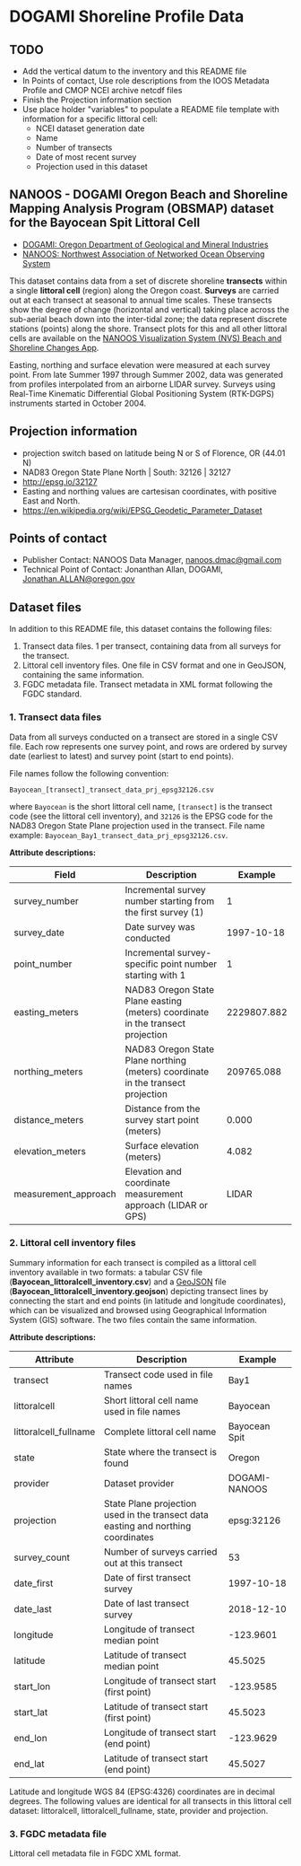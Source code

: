 # DOGAMI Shoreline Profile Data

## TODO
- Add the vertical datum to the inventory and this README file
- In Points of contact, Use role descriptions from the IOOS Metadata Profile and CMOP NCEI archive netcdf files
- Finish the Projection information section
- Use place holder "variables" to populate a README file template with information for a specific littoral cell:
  - NCEI dataset generation date
  - Name
  - Number of transects
  - Date of most recent survey
  - Projection used in this dataset

## NANOOS - DOGAMI Oregon Beach and Shoreline Mapping Analysis Program (OBSMAP) dataset for the Bayocean Spit Littoral Cell

- [DOGAMI: Oregon Department of Geological and Mineral Industries](https://www.oregongeology.org)
- [NANOOS: Northwest Association of Networked Ocean Observing System](http://www.nanoos.org)

This dataset contains data from a set of discrete shoreline **transects** within a single **littoral cell** (region) along the Oregon coast. **Surveys** are carried out at each transect at seasonal to annual time scales. These transects show the degree of change (horizontal and vertical) taking place across the sub-aerial beach down into the inter-tidal zone; the data represent discrete stations (points) along the shore. Transect plots for this and all other littoral cells are available on the [NANOOS Visualization System (NVS) Beach and Shoreline Changes App](http://nvs.nanoos.org/BeachMapping).

Easting, northing and surface elevation were measured at each survey point. From late Summer 1997 through Summer 2002, data was generated from profiles interpolated from an airborne LIDAR survey. Surveys using Real-Time Kinematic Differential Global Positioning System (RTK-DGPS) instruments started in October 2004.

## Projection information

- projection switch based on latitude being N or S of Florence, OR (44.01 N)
- NAD83 Oregon State Plane North | South: 32126 | 32127
- http://epsg.io/32127
- Easting and northing values are cartesisan coordinates, with positive East and North.
- https://en.wikipedia.org/wiki/EPSG_Geodetic_Parameter_Dataset

## Points of contact

- Publisher Contact: NANOOS Data Manager, nanoos.dmac@gmail.com
- Technical Point of Contact: Jonanthan Allan, DOGAMI, Jonathan.ALLAN@oregon.gov

## Dataset files

In addition to this README file, this dataset contains the following files:

1. Transect data files. 1 per transect, containing data from all surveys for the transect.
2. Littoral cell inventory files. One file in CSV format and one in GeoJSON, containing the same information.
3. FGDC metadata file. Transect metadata in XML format following the FGDC standard.

### 1. Transect data files

Data from all surveys conducted on a transect are stored in a single CSV file. Each row represents one survey point, and rows are ordered by survey date (earliest to latest) and survey point (start to end points).

File names follow the following convention:

`Bayocean_[transect]_transect_data_prj_epsg32126.csv`

where `Bayocean` is the short littoral cell name, `[transect]` is the transect code (see the littoral cell inventory), and `32126` is the EPSG code for the NAD83 Oregon State Plane projection used in the transect. File name example: `Bayocean_Bay1_transect_data_prj_epsg32126.csv`.

**Attribute descriptions:**

| Field | Description | Example
--------|-------------|--------
| survey_number | Incremental survey number starting from the first survey (1) | 1
| survey_date | Date survey was conducted | 1997-10-18
| point_number | Incremental survey-specific point number starting with 1 | 1
| easting_meters | NAD83 Oregon State Plane easting (meters) coordinate in the transect projection | 2229807.882
| northing_meters | NAD83 Oregon State Plane northing (meters) coordinate in the transect projection | 209765.088
| distance_meters | Distance from the survey start point (meters) | 0.000
| elevation_meters | Surface elevation (meters) | 4.082
| measurement_approach | Elevation and coordinate measurement approach (LIDAR or GPS) | LIDAR

### 2. Littoral cell inventory files

Summary information for each transect is compiled as a littoral cell inventory available in two formats: a tabular CSV file (**Bayocean_littoralcell_inventory.csv**) and a [GeoJSON](https://en.wikipedia.org/wiki/GeoJSON) file (**Bayocean_littoralcell_inventory.geojson**) depicting transect lines by connecting the start and end points (in latitude and longitude coordinates), which can be visualized and browsed using Geographical Information System (GIS) software. The two files contain the same information.

**Attribute descriptions:**

| Attribute | Description | Example
------------|-------------|--------
transect | Transect code used in file names | Bay1
littoralcell | Short littoral cell name used in file names | Bayocean
littoralcell_fullname | Complete littoral cell name | Bayocean Spit
state | State where the transect is found | Oregon
provider | Dataset provider | DOGAMI-NANOOS
projection | State Plane projection used in the transect data easting and northing coordinates | epsg:32126
survey_count | Number of surveys carried out at this transect | 53
date_first | Date of first transect survey | 1997-10-18
date_last | Date of last transect survey | 2018-12-10
longitude | Longitude of transect median point | -123.9601
latitude | Latitude of transect median point | 45.5025
start_lon | Longitude of transect start (first point) | -123.9585
start_lat | Latitude of transect start (first point) | 45.5023
end_lon | Longitude of transect start (end point) | -123.9629
end_lat | Latitude of transect start (end point) | 45.5027

Latitude and longitude WGS 84 (EPSG:4326) coordinates are in decimal degrees. The following values are identical for all transects in this littoral cell dataset: littoralcell, littoralcell_fullname, state, provider and projection.

### 3. FGDC metadata file

Littoral cell metadata file in FGDC XML format.
